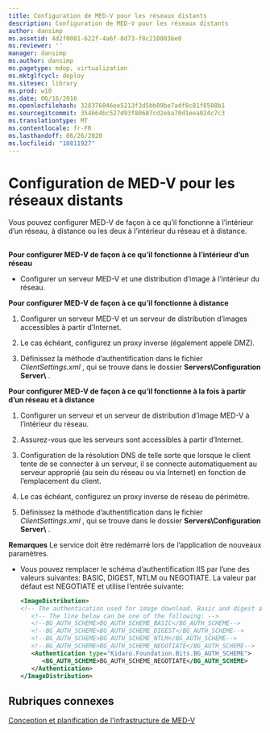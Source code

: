 ```yaml
---
title: Configuration de MED-V pour les réseaux distants
description: Configuration de MED-V pour les réseaux distants
author: dansimp
ms.assetid: 4d2f0081-622f-4a6f-8d73-f8c2108036e0
ms.reviewer: ''
manager: dansimp
ms.author: dansimp
ms.pagetype: mdop, virtualization
ms.mktglfcycl: deploy
ms.sitesec: library
ms.prod: w10
ms.date: 06/16/2016
ms.openlocfilehash: 328376046ee5213f3d5bb09be7adf8c81f8508b1
ms.sourcegitcommit: 354664bc527d93f80687cd2eba70d1eea024c7c3
ms.translationtype: MT
ms.contentlocale: fr-FR
ms.lasthandoff: 06/26/2020
ms.locfileid: "10811927"
---
```

# Configuration de MED-V pour les réseaux distants


Vous pouvez configurer MED-V de façon à ce qu’il fonctionne à l’intérieur d’un réseau, à distance ou les deux à l’intérieur du réseau et à distance.

## <a href="" id="bkmk-howtoconfiguremedvtoworkfrominsideanetworkorremotely"></a>


**Pour configurer MED-V de façon à ce qu’il fonctionne à l’intérieur d’un réseau**

-   Configurer un serveur MED-V et une distribution d’image à l’intérieur du réseau.

**Pour configurer MED-V de façon à ce qu’il fonctionne à distance**

1.  Configurer un serveur MED-V et un serveur de distribution d’images accessibles à partir d’Internet.

2.  Le cas échéant, configurez un proxy inverse (également appelé DMZ).

3.  Définissez la méthode d’authentification dans le fichier *ClientSettings.xml* , qui se trouve dans le dossier **Servers\\Configuration Server\\** .

**Pour configurer MED-V de façon à ce qu’il fonctionne à la fois à partir d’un réseau et à distance**

1.  Configurer un serveur et un serveur de distribution d’image MED-V à l’intérieur du réseau.

2.  Assurez-vous que les serveurs sont accessibles à partir d’Internet.

3.  Configuration de la résolution DNS de telle sorte que lorsque le client tente de se connecter à un serveur, il se connecte automatiquement au serveur approprié (au sein du réseau ou via Internet) en fonction de l’emplacement du client.

4.  Le cas échéant, configurez un proxy inverse de réseau de périmètre.

5.  Définissez la méthode d’authentification dans le fichier *ClientSettings.xml* , qui se trouve dans le dossier **Servers\\Configuration Server\\** .

**Remarques**  Le service doit être redémarré lors de l’application de nouveaux paramètres.

 

-   Vous pouvez remplacer le schéma d’authentification IIS par l’une des valeurs suivantes: BASIC, DIGEST, NTLM ou NEGOTIATE. La valeur par défaut est NEGOTIATE et utilise l’entrée suivante:

    ```xml
    <ImageDistribution>
    <!-- The authentication used for image download. Basic and digest authentication should be used only under SSL.-->
       <!-- The line below can be one of the following: -->
       <!--BG_AUTH_SCHEME>BG_AUTH_SCHEME_BASIC</BG_AUTH_SCHEME-->
       <!--BG_AUTH_SCHEME>BG_AUTH_SCHEME_DIGEST</BG_AUTH_SCHEME-->
       <!--BG_AUTH_SCHEME>BG_AUTH_SCHEME_NTLM</BG_AUTH_SCHEME-->
       <!--BG_AUTH_SCHEME>BG_AUTH_SCHEME_NEGOTIATE</BG_AUTH_SCHEME-->
       <Authentication type="Kidaro.Foundation.Bits.BG_AUTH_SCHEME">
          <BG_AUTH_SCHEME>BG_AUTH_SCHEME_NEGOTIATE</BG_AUTH_SCHEME>
       </Authentication>
    </ImageDistribution>
    ```

## Rubriques connexes


[Conception et planification de l'infrastructure de MED-V](med-v-infrastructure-planning-and-design.md)

 

 






